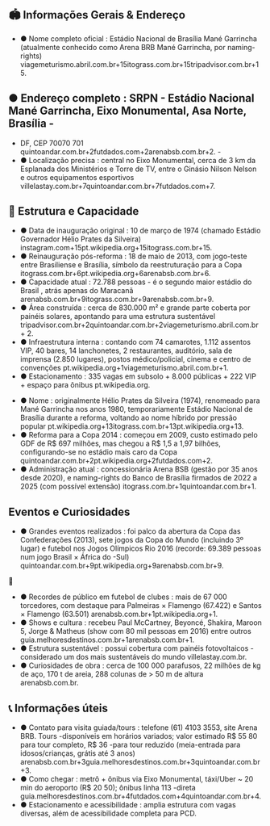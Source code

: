 <!-- image -->

## 🏟 Informações Gerais &amp; Endereço

- ● Nome completo oficial : Estádio Nacional de Brasília Mané Garrincha (atualmente conhecido como Arena BRB Mané Garrincha, por naming-rights) viagemeturismo.abril.com.br+15itograss.com.br+15tripadvisor.com.br+15.

## ● Endereço completo : SRPN - Estádio Nacional Mané Garrincha, Eixo Monumental, Asa Norte, Brasília -

- DF, CEP 70070 701 quintoandar.com.br+2futdados.com+2arenabsb.com.br+2. -
- ● Localização precisa : central no Eixo Monumental, cerca de 3 km da Esplanada dos Ministérios e Torre de TV, entre o Ginásio Nilson Nelson e outros equipamentos esportivos villelastay.com.br+7quintoandar.com.br+7futdados.com+7.

<!-- image -->

## 📐 Estrutura e Capacidade

- ● Data de inauguração original : 10 de março de 1974 (chamado Estádio Governador Hélio Prates da Silveira) instagram.com+15pt.wikipedia.org+15itograss.com.br+15.
- ● Reinauguração pós-reforma : 18 de maio de 2013, com jogo-teste entre Brasiliense e Brasília, símbolo da reestruturação para a Copa itograss.com.br+6pt.wikipedia.org+6arenabsb.com.br+6.
- ● Capacidade atual : 72.788 pessoas - é o segundo maior estádio do Brasil , atrás apenas do Maracanã arenabsb.com.br+9itograss.com.br+9arenabsb.com.br+9.
- ● Área construída : cerca de 830.000 m² e grande parte coberta por painéis solares, apontando para uma estrutura sustentável tripadvisor.com.br+2quintoandar.com.br+2viagemeturismo.abril.com.br+ 2.
- ● Infraestrutura interna : contando com 74 camarotes, 1.112 assentos VIP, 40 bares, 14 lanchonetes, 2 restaurantes, auditório, sala de imprensa (2.850 lugares), postos médico/policial, cinema e centro de convenções pt.wikipedia.org+1viagemeturismo.abril.com.br+1.
- ● Estacionamento : 335 vagas em subsolo + 8.000 públicas + 222 VIP + espaço para ônibus pt.wikipedia.org.

<!-- image -->

- ● Nome : originalmente Hélio Prates da Silveira (1974), renomeado para Mané Garrincha nos anos 1980, temporariamente Estádio Nacional de Brasília durante a reforma, voltando ao nome híbrido por pressão popular pt.wikipedia.org+13itograss.com.br+13pt.wikipedia.org+13.
- ● Reforma para a Copa 2014 : começou em 2009, custo estimado pelo GDF de R$ 697 milhões, mas chegou a R$ 1,5 a 1,97 bilhões, configurando-se no estádio mais caro da Copa quintoandar.com.br+2pt.wikipedia.org+2futdados.com+2.
- ● Administração atual : concessionária Arena BSB (gestão por 35 anos desde 2020), e naming-rights do Banco de Brasília firmados de 2022 a 2025 (com possível extensão) itograss.com.br+1quintoandar.com.br+1.

## Eventos e Curiosidades

<!-- image -->

- ● Grandes eventos realizados : foi palco da abertura da Copa das Confederações (2013), sete jogos da Copa do Mundo (incluindo 3º lugar) e futebol nos Jogos Olímpicos Rio 2016 (recorde: 69.389 pessoas num jogo Brasil × África do -Sul) quintoandar.com.br+9pt.wikipedia.org+9arenabsb.com.br+9.

🎉

- ● Recordes de público em futebol de clubes : mais de 67 000 torcedores, com destaque para Palmeiras × Flamengo (67.422) e Santos × Flamengo (63.501) arenabsb.com.br+1pt.wikipedia.org+1.
- ● Shows e cultura : recebeu Paul McCartney, Beyoncé, Shakira, Maroon 5, Jorge &amp; Matheus (show com 80 mil pessoas em 2016) entre outros guia.melhoresdestinos.com.br+1arenabsb.com.br+1.
- ● Estrutura sustentável : possui cobertura com painéis fotovoltaicos - considerado um dos mais sustentáveis do mundo villelastay.com.br.
- ● Curiosidades de obra : cerca de 100 000 parafusos, 22 milhões de kg de aço, 170 t de areia, 288 colunas de &gt; 50 m de altura arenabsb.com.br.

<!-- image -->

## 📞 Informações úteis

- ● Contato para visita guiada/tours : telefone (61) 4103 3553, site Arena BRB. Tours -disponíveis em horários variados; valor estimado R$ 55 80 para tour completo, R$ 36 -para tour reduzido (meia-entrada para idosos/crianças, grátis até 3 anos) arenabsb.com.br+3guia.melhoresdestinos.com.br+3quintoandar.com.br+3.
- ● Como chegar : metrô + ônibus via Eixo Monumental, táxi/Uber ~ 20 min do aeroporto (R$ 20 50); ônibus linha 113 -direta guia.melhoresdestinos.com.br+4futdados.com+4quintoandar.com.br+4.
- ● Estacionamento e acessibilidade : amplia estrutura com vagas diversas, além de acessibilidade completa para PCD.